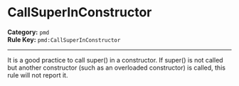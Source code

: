 # CallSuperInConstructor
**Category:** `pmd`<br/>
**Rule Key:** `pmd:CallSuperInConstructor`<br/>


-----

It is a good practice to call super() in a constructor. If super() is not called but another constructor (such as an overloaded constructor) is called, this rule will not report it.
